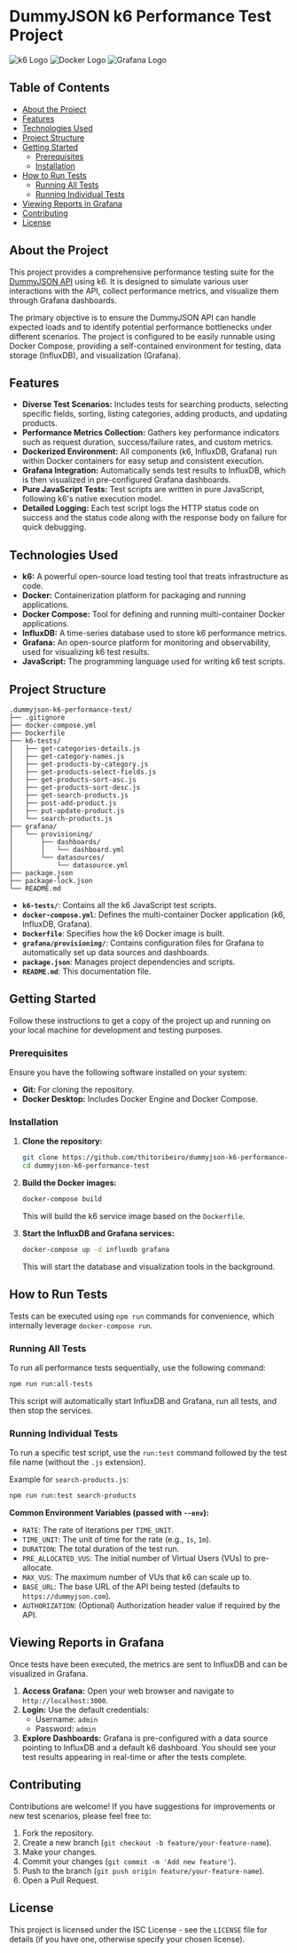 # DummyJSON k6 Performance Test Project

![k6 Logo](https://k6.io/images/k6-logo.svg)
![Docker Logo](https://www.docker.com/wp-content/uploads/2022/03/Moby-logo.png)
![Grafana Logo](https://grafana.com/static/assets/img/grafana_logo_icon_32.svg)

## Table of Contents

- [About the Project](#about-the-project)
- [Features](#features)
- [Technologies Used](#technologies-used)
- [Project Structure](#project-structure)
- [Getting Started](#getting-started)
  - [Prerequisites](#prerequisites)
  - [Installation](#installation)
- [How to Run Tests](#how-to-run-tests)
  - [Running All Tests](#running-all-tests)
  - [Running Individual Tests](#running-individual-tests)
- [Viewing Reports in Grafana](#viewing-reports-in-grafana)
- [Contributing](#contributing)
- [License](#license)

## About the Project

This project provides a comprehensive performance testing suite for the [DummyJSON API](https://dummyjson.com/) using k6. It is designed to simulate various user interactions with the API, collect performance metrics, and visualize them through Grafana dashboards.

The primary objective is to ensure the DummyJSON API can handle expected loads and to identify potential performance bottlenecks under different scenarios. The project is configured to be easily runnable using Docker Compose, providing a self-contained environment for testing, data storage (InfluxDB), and visualization (Grafana).

## Features

-   **Diverse Test Scenarios:** Includes tests for searching products, selecting specific fields, sorting, listing categories, adding products, and updating products.
-   **Performance Metrics Collection:** Gathers key performance indicators such as request duration, success/failure rates, and custom metrics.
-   **Dockerized Environment:** All components (k6, InfluxDB, Grafana) run within Docker containers for easy setup and consistent execution.
-   **Grafana Integration:** Automatically sends test results to InfluxDB, which is then visualized in pre-configured Grafana dashboards.
-   **Pure JavaScript Tests:** Test scripts are written in pure JavaScript, following k6's native execution model.
-   **Detailed Logging:** Each test script logs the HTTP status code on success and the status code along with the response body on failure for quick debugging.

## Technologies Used

-   **k6:** A powerful open-source load testing tool that treats infrastructure as code.
-   **Docker:** Containerization platform for packaging and running applications.
-   **Docker Compose:** Tool for defining and running multi-container Docker applications.
-   **InfluxDB:** A time-series database used to store k6 performance metrics.
-   **Grafana:** An open-source platform for monitoring and observability, used for visualizing k6 test results.
-   **JavaScript:** The programming language used for writing k6 test scripts.

## Project Structure

```
.dummyjson-k6-performance-test/
├── .gitignore
├── docker-compose.yml
├── Dockerfile
├── k6-tests/
│   ├── get-categories-details.js
│   ├── get-category-names.js
│   ├── get-products-by-category.js
│   ├── get-products-select-fields.js
│   ├── get-products-sort-asc.js
│   ├── get-products-sort-desc.js
│   ├── get-search-products.js
│   ├── post-add-product.js
│   ├── put-update-product.js
│   └── search-products.js
├── grafana/
│   └── provisioning/
│       ├── dashboards/
│       │   └── dashboard.yml
│       └── datasources/
│           └── datasource.yml
├── package.json
├── package-lock.json
└── README.md
```

-   **`k6-tests/`**: Contains all the k6 JavaScript test scripts.
-   **`docker-compose.yml`**: Defines the multi-container Docker application (k6, InfluxDB, Grafana).
-   **`Dockerfile`**: Specifies how the k6 Docker image is built.
-   **`grafana/provisioning/`**: Contains configuration files for Grafana to automatically set up data sources and dashboards.
-   **`package.json`**: Manages project dependencies and scripts.
-   **`README.md`**: This documentation file.

## Getting Started

Follow these instructions to get a copy of the project up and running on your local machine for development and testing purposes.

### Prerequisites

Ensure you have the following software installed on your system:

-   **Git:** For cloning the repository.
-   **Docker Desktop:** Includes Docker Engine and Docker Compose.

### Installation

1.  **Clone the repository:**
    ```bash
    git clone https://github.com/thitoribeiro/dummyjson-k6-performance-test.git
    cd dummyjson-k6-performance-test
    ```

2.  **Build the Docker images:**
    ```bash
    docker-compose build
    ```
    This will build the k6 service image based on the `Dockerfile`.

3.  **Start the InfluxDB and Grafana services:**
    ```bash
    docker-compose up -d influxdb grafana
    ```
    This will start the database and visualization tools in the background.

## How to Run Tests

Tests can be executed using `npm run` commands for convenience, which internally leverage `docker-compose run`.

### Running All Tests

To run all performance tests sequentially, use the following command:

```bash
npm run run:all-tests
```

This script will automatically start InfluxDB and Grafana, run all tests, and then stop the services.

### Running Individual Tests

To run a specific test script, use the `run:test` command followed by the test file name (without the `.js` extension).

Example for `search-products.js`:

```bash
npm run run:test search-products
```

**Common Environment Variables (passed with `--env`):**

-   `RATE`: The rate of iterations per `TIME_UNIT`.
-   `TIME_UNIT`: The unit of time for the rate (e.g., `1s`, `1m`).
-   `DURATION`: The total duration of the test run.
-   `PRE_ALLOCATED_VUS`: The initial number of Virtual Users (VUs) to pre-allocate.
-   `MAX_VUS`: The maximum number of VUs that k6 can scale up to.
-   `BASE_URL`: The base URL of the API being tested (defaults to `https://dummyjson.com`).
-   `AUTHORIZATION`: (Optional) Authorization header value if required by the API.

## Viewing Reports in Grafana

Once tests have been executed, the metrics are sent to InfluxDB and can be visualized in Grafana.

1.  **Access Grafana:** Open your web browser and navigate to `http://localhost:3000`.
2.  **Login:** Use the default credentials:
    -   Username: `admin`
    -   Password: `admin`
3.  **Explore Dashboards:** Grafana is pre-configured with a data source pointing to InfluxDB and a default k6 dashboard. You should see your test results appearing in real-time or after the tests complete.

## Contributing

Contributions are welcome! If you have suggestions for improvements or new test scenarios, please feel free to:

1.  Fork the repository.
2.  Create a new branch (`git checkout -b feature/your-feature-name`).
3.  Make your changes.
4.  Commit your changes (`git commit -m 'Add new feature'`).
5.  Push to the branch (`git push origin feature/your-feature-name`).
6.  Open a Pull Request.

## License

This project is licensed under the ISC License - see the `LICENSE` file for details (if you have one, otherwise specify your chosen license).